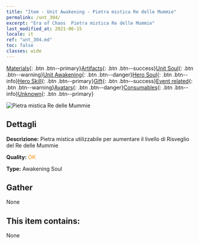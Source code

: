 ```yaml
---
title: "Item - Unit Awakening - Pietra mistica Re delle Mummie"
permalink: /unt_304/
excerpt: "Era of Chaos  Pietra mistica Re delle Mummie"
last_modified_at: 2021-06-15
locale: it
ref: "unt_304.md"
toc: false
classes: wide
---
```

 [Materials](/ItemsIT/){: .btn .btn--primary}[Artifacts](/ItemsIT/Artifacts/){: .btn .btn--success}[Unit Soul](/ItemsIT/UnitSoul/){: .btn .btn--warning}[Unit Awakening](/ItemsIT/UnitAwakening/){: .btn .btn--danger}[Hero Soul](/ItemsIT/HeroSoul/){: .btn .btn--info}[Hero Skill](/ItemsIT/HeroSkill/){: .btn .btn--primary}[Gift](/ItemsIT/Gift/){: .btn .btn--success}[Event related](/ItemsIT/Events/){: .btn .btn--warning}[Avatars](/ItemsIT/Avatars/){: .btn .btn--danger}[Consumables](/ItemsIT/Consumables/){: .btn .btn--info}[Unknown](/ItemsIT/Unknown/){: .btn .btn--primary}

 ![Pietra mistica Re delle Mummie](/images/u/tia_munaiyi.jpg)

## Dettagli
 **Descrizione:** Pietra mistica utilizzabile per aumentare il livello di Risveglio del Re delle Mummie

 **Quality:** <span style="color: #FF8C00">OK</span>

 **Type:** Awakening Soul

## Gather

  None

## This item contains:

  None

